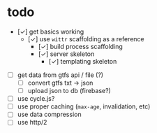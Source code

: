 
# todo

- [✓] get basics working
  - [✓] use `wittr` scaffolding as a reference
    - [✓] build process scaffolding
    - [✓] server skeleton
      - [✓] templating skeleton
- [ ] get data from gtfs api / file (?)
  - [ ] convert gtfs txt → json
  - [ ] upload json to db (firebase?)
- [ ] use cycle.js?
- [ ] use proper caching (`max-age`, invalidation, etc)
- [ ] use data compression
- [ ] use http/2
